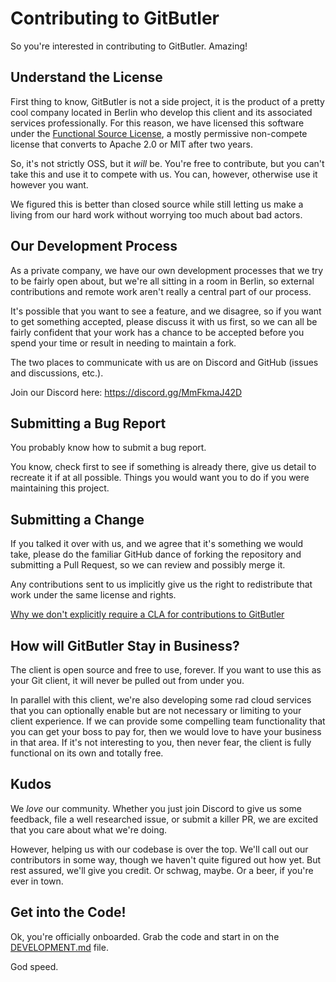# Contributing to GitButler

So you're interested in contributing to GitButler. Amazing!

## Understand the License

First thing to know, GitButler is not a side project, it is the product of a
pretty cool company located in Berlin who develop this client and its
associated services professionally. For this reason, we have licensed this
software under the [Functional Source License](https://fsl.software/), a
mostly permissive non-compete license that converts to Apache 2.0 or MIT after
two years.

So, it's not strictly OSS, but it _will_ be. You're free to contribute,
but you can't take this and use it to compete with us. You can, however,
otherwise use it however you want.

We figured this is better than closed source while still letting us make a
living from our hard work without worrying too much about bad actors.

## Our Development Process

As a private company, we have our own development processes that we try to be
fairly open about, but we're all sitting in a room in Berlin, so external
contributions and remote work aren't really a central part of our process.

It's possible that you want to see a feature, and we disagree, so if you want
to get something accepted, please discuss it with us first, so we can all be
fairly confident that your work has a chance to be accepted before you spend
your time or result in needing to maintain a fork.

The two places to communicate with us are on Discord and GitHub (issues and
discussions, etc.).

Join our Discord here: https://discord.gg/MmFkmaJ42D

## Submitting a Bug Report

You probably know how to submit a bug report.

You know, check first to see if something is already there, give us detail to
recreate it if at all possible. Things you would want you to do if you were
maintaining this project.

## Submitting a Change

If you talked it over with us, and we agree that it's something we would take,
please do the familiar GitHub dance of forking the repository and submitting
a Pull Request, so we can review and possibly merge it.

Any contributions sent to us implicitly give us the right to redistribute that
work under the same license and rights.

[Why we don't explicitly require a CLA for contributions to GitButler](https://ben.balter.com/2018/01/02/why-you-probably-shouldnt-add-a-cla-to-your-open-source-project/)

## How will GitButler Stay in Business?

The client is open source and free to use, forever. If you want to use this
as your Git client, it will never be pulled out from under you.

In parallel with this client, we're also developing some rad cloud services
that you can optionally enable but are not necessary or limiting to your
client experience. If we can provide some compelling team functionality that
you can get your boss to pay for, then we would love to have your business
in that area. If it's not interesting to you, then never fear, the client is
fully functional on its own and totally free.

## Kudos

We _love_ our community. Whether you just join Discord to give us some feedback,
file a well researched issue, or submit a killer PR, we are excited that you
care about what we're doing.

However, helping us with our codebase is over the top. We'll call out our
contributors in some way, though we haven't quite figured out how yet. But
rest assured, we'll give you credit. Or schwag, maybe. Or a beer, if you're
ever in town.

## Get into the Code!

Ok, you're officially onboarded. Grab the code and start in on the
[DEVELOPMENT.md](DEVELOPMENT.md) file.

God speed.
